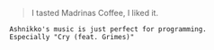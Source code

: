 > I tasted Madrinas Coffee, I liked it.

```
Ashnikko's music is just perfect for programming.
Especially "Cry (feat. Grimes)"
```

